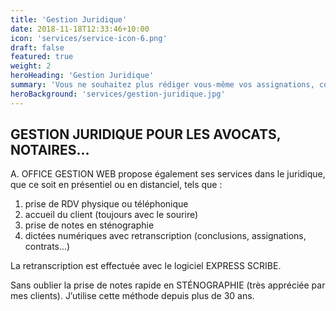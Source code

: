 ```yaml
---
title: 'Gestion Juridique'
date: 2018-11-18T12:33:46+10:00
icon: 'services/service-icon-6.png'
draft: false
featured: true
weight: 2
heroHeading: 'Gestion Juridique'
summary: 'Vous ne souhaitez plus rédiger vous-même vos assignations, conclusions, requêtes, compte-rendu, contrats? Déléguez ces travaux.'
heroBackground: 'services/gestion-juridique.jpg'
---
```


## GESTION JURIDIQUE POUR LES AVOCATS, NOTAIRES…

A. OFFICE GESTION WEB propose également ses services dans le juridique, que ce soit en présentiel ou en distanciel, tels que :

1. prise de RDV physique ou téléphonique
2. accueil du client (toujours avec le sourire)
3. prise de notes en sténographie
4. dictées numériques avec retranscription (conclusions, assignations, contrats...)


La retranscription est effectuée avec le logiciel EXPRESS SCRIBE.

Sans oublier la prise de notes rapide en STÉNOGRAPHIE (très appréciée par mes clients). J’utilise cette méthode depuis plus de 30 ans.
